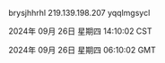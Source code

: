 brysjhhrhl 219.139.198.207 yqqlmgsycl

2024年 09月 26日 星期四 14:10:02 CST

2024年 09月 26日 星期四 06:10:02 GMT
